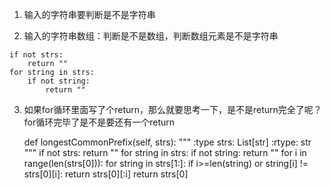 1. 输入的字符串要判断是不是字符串


2. 输入的字符串数组：判断是不是数组，判断数组元素是不是字符串

```
if not strs:
    return ""
for string in strs:
    if not string:
        return ""
```

3. 如果for循环里面写了个return，那么就要思考一下，是不是return完全了呢？for循环完毕了是不是要还有一个return

    def longestCommonPrefix(self, strs):
    """
    :type strs: List[str]
    :rtype: str
    """
    if not strs:
        return ""
    for string in strs:
        if not string:
            return ""
    for i in range(len(strs[0])):
        for string in strs[1:]:
            if i>=len(string) or string[i] != strs[0][i]:
                return strs[0][:i]
    return strs[0]